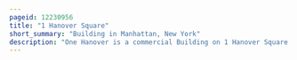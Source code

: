```yaml
---
pageid: 12230956
title: "1 Hanover Square"
short_summary: "Building in Manhattan, New York"
description: "One Hanover is a commercial Building on 1 Hanover Square in the southwestern Edge of the Square in lower Manhattan financial District new York City. It was the Site of the first Cotton Futures Exchange in the united states the new York Cotton Exchange."
---
```

